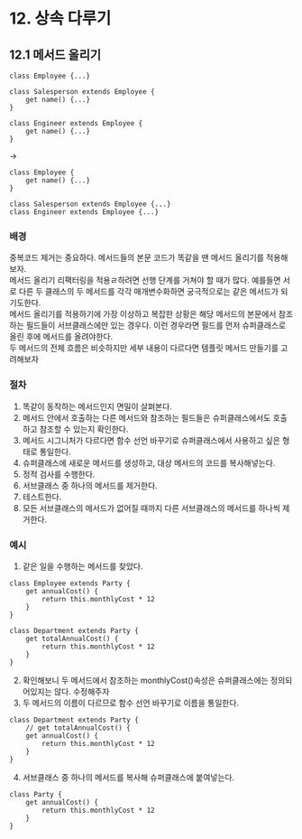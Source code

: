 # 12. 상속 다루기
## 12.1 메서드 올리기

```JS
class Employee {...}

class Salesperson extends Employee {
	get name() {...}
}

class Engineer extends Employee {
	get name() {...}
}
```
-> 
```JS
class Employee {
	get name() {...}
}

class Salesperson extends Employee {...}
class Engineer extends Employee {...}
```

### 배경
중복코드 제거는 중요하다. 메서드들의 본문 코드가 똑같을 땐 메서드 올리기를 적용해보자.  
메서드 올리기 리팩터링을 적용ㄹ하려면 선행 단계를 거쳐야 할 때가 많다. 예를들면 서로 다른 두 클래스의 두 메서드를 각각 매개변수화하면 궁극적으로는 같은 메서드가 되기도한다.  
메서드 올리기를 적용하기에 가장 이상하고 복잡한 상황은 해당 메서드의 본문에서 참조하는 필드들이 서브클래스에만 있는 경우다. 이런 경우라면 필드를 먼저 슈퍼클래스로 올린 후에 메서드를 올려야한다.  
두 메서드의 전체 흐름은 비슷하지만 세부 내용이 다르다면 템플릿 메서드 만들기를 고려해보자

### 절차
1. 똑같이 동작하는 메서드인지 면밀이 살펴본다.
2. 메서드 안에서 호출하는 다른 메서드와 참조하는 필드들은 슈퍼클래스에서도 호출하고 참조할 수 있는지 확인한다.
3. 메서드 시그니처가 다르다면 함수 선언 바꾸기로 슈퍼클래스에서 사용하고 싶은 형태로 통일한다.
4. 슈퍼클래스에 새로운 메서드를 생성하고, 대상 메서드의 코드를 복사해넣는다.
5. 정적 검사를 수행한다.
6. 서브클래스 중 하나의 메서드를 제거한다.
7. 테스트한다.
8. 모든 서브클래스의 메서드가 없어질 때까지 다른 서브클래스의 메서드를 하나씩 제거한다.

### 예시
1. 같은 일을 수행하는 메서드를 찾았다.
```JS
class Employee extends Party {
	get annualCost() {
		return this.monthlyCost * 12
	}
}

class Department extends Party {
	get totalAnnualCost() {
		return this.monthlyCost * 12
	}
}
```
2. 확인해보니 두 메서드에서 참조하는 monthlyCost()속성은 슈퍼클래스에는 정의되어있지는 않다. 수정해주자
3. 두 메서드의 이름이 다르므로 함수 선언 바꾸기로 이름을 통일한다.

```JS
class Department extends Party {
	// get totalAnnualCost() {
	get annualCost() {
		return this.monthlyCost * 12
	}
}
```
4. 서브클래스 중 하나의 메서드를 복사해 슈퍼클래스에 붙여넣는다.
```JS
class Party {
	get annualCost() {
		return this.monthlyCost * 12
	}
}
```


















